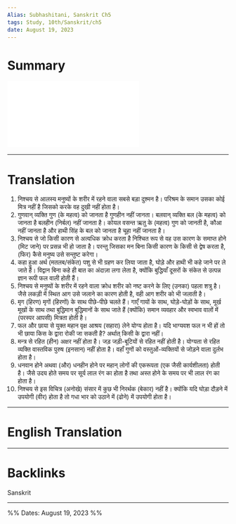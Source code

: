 ```yaml
---
Alias: Subhashitani, Sanskrit Ch5
tags: Study, 10th/Sanskrit/ch5
date: August 19, 2023
---
```

# Summary
![Subhashitani Annotation.pdf](assets/subhashitani-annotation-e010f08b4688e2271adb5f192a2bb294-bd6186e6500b9c1c22578c66f6377879.pdf)


---
# Translation
1. निश्चय से आलस्य मनुष्यों के शरीर में रहने वाला सबसे बड़ा दुश्मन है। परिश्रम के समान उसका कोई मित्र नहीं है जिसको करके वह दुखी नहीं होता है।
2. गुणवान् व्यक्ति गुण (के महत्व) को जानता है गुणहीन नहीं जानता। बलवान् व्यक्ति बल (के महत्व) को जानता है बलहीन (निर्बल) नहीं जानता है। कोयल वसन्त ऋतु के (महत्व) गुण को जानती है, कौआ नहीं जानता है और हाथी सिंह के बल को जानता है चूहा नहीं जानता है।
3. निश्चय से जो किसी कारण से अत्यधिक क्रोध करता है निश्चित रूप से वह उस कारण के समाप्त होने (मिट जाने) पर प्रसन्न भी हो जाता है। परन्तु जिसका मन बिना किसी कारण के किसी से द्वेष करता है, (फिर) कैसे मनुष्य उसे सन्तुष्ट करेगा।
4. कहा हुआ अर्थ (मतलब/संकेत) पशु से भी ग्रहण कर लिया जाता है, घोड़े और हाथी भी कहे जाने पर ले जाते हैं। विद्वान बिना कहे ही बात का अंदाज़ा लगा लेता है, क्योंकि बुद्धियाँ दूसरों के संकेत से उत्पन्न ज्ञान रूपी फल वाली होती हैं।
5. निश्चय से मनुष्यों के शरीर में रहने वाला क्रोध शरीर को नष्ट करने के लिए (उनका) पहला शत्रु है। जैसे लकड़ी में स्थित आग उसे जलाने का कारण होती है, वही आग शरीर को भी जलाती है।
6. मृग (हिरण) मृगों (हिरणों) के साथ पीछे-पीछे चलते हैं। गाएँ गायों के साथ, घोड़े-घोड़ों के साथ, मूर्ख मूखों के साथ तथा बुद्धिमान बुद्धिमानों के साथ जाते हैं (क्योंकि) समान व्यवहार और स्वभाव वालों में (परस्पर आपसी) मित्रता होती है।
7. फल और छाया से युक्त महान वृक्ष आश्रय (सहारा) लेने योग्य होता है। यदि भाग्यवश फल न भी हों तो भी छाया किस के द्वारा रोकी जा सकती है? अर्थात् किसी के द्वारा नहीं।
8. मन्त्र से रहित (हीन) अक्षर नहीं होता है। जड़ जड़ी-बूटियों से रहित नहीं होती है। योग्यता से रहित व्यक्ति वास्तविक पुरुष (इनसान) नहीं होता है। वहाँ गुणों को वस्तुओं-व्यक्तियों से जोड़ने वाला दुर्लभ होता है।
9. धनवान होने अथवा (और) धनहीन होने पर महान् लोगों की एकरूपता (एक जैसी कार्यशीलता) होती है। जैसे उदय होते समय पर सूर्य लाल रंग का होता है तथा अस्त होने के समय पर भी लाल रंग का होता है।
10. निश्चय से इस विचित्र (अनोखे) संसार में कुछ भी निरर्थक (बेकार) नहीं है। क्योंकि यदि घोड़ा दौड़ने में उपयोगी (वीर) होता है तो गधा भार को उठाने में (ढोने) में उपयोगी होता है।

---
# English Translation


---
# Backlinks
Sanskrit

---

%%
Dates: August 19, 2023
%%